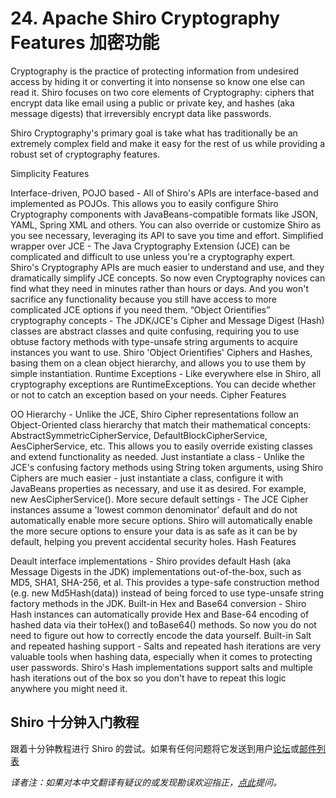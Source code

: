 # 24. Apache Shiro Cryptography Features 加密功能



Cryptography is the practice of protecting information from undesired access by hiding it or converting it into nonsense so know one else can read it. Shiro focuses on two core elements of Cryptography: ciphers that encrypt data like email using a public or private key, and hashes (aka message digests) that irreversibly encrypt data like passwords.

Shiro Cryptography's primary goal is take what has traditionally be an extremely complex field and make it easy for the rest of us while providing a robust set of cryptography features.

Simplicity Features

Interface-driven, POJO based - All of Shiro's APIs are interface-based and implemented as POJOs. This allows you to easily configure Shiro Cryptography components with JavaBeans-compatible formats like JSON, YAML, Spring XML and others. You can also override or customize Shiro as you see necessary, leveraging its API to save you time and effort.
Simplified wrapper over JCE - The Java Cryptography Extension (JCE) can be complicated and difficult to use unless you're a cryptography expert. Shiro's Cryptography APIs are much easier to understand and use, and they dramatically simplify JCE concepts. So now even Cryptography novices can find what they need in minutes rather than hours or days. And you won't sacrifice any functionality because you still have access to more complicated JCE options if you need them.
“Object Orientifies” cryptography concepts - The JDK/JCE's Cipher and Message Digest (Hash) classes are abstract classes and quite confusing, requiring you to use obtuse factory methods with type-unsafe string arguments to acquire instances you want to use. Shiro 'Object Orientifies' Ciphers and Hashes, basing them on a clean object hierarchy, and allows you to use them by simple instantiation.
Runtime Exceptions - Like everywhere else in Shiro, all cryptography exceptions are RuntimeExceptions. You can decide whether or not to catch an exception based on your needs.
Cipher Features

OO Hierarchy - Unlike the JCE, Shiro Cipher representations follow an Object-Oriented class hierarchy that match their mathematical concepts: AbstractSymmetricCipherService, DefaultBlockCipherService, AesCipherService, etc. This allows you to easily override existing classes and extend functionality as needed.
Just instantiate a class - Unlike the JCE's confusing factory methods using String token arguments, using Shiro Ciphers are much easier - just instantiate a class, configure it with JavaBeans properties as necessary, and use it as desired. For example, new AesCipherService().
More secure default settings - The JCE Cipher instances assume a 'lowest common denominator' default and do not automatically enable more secure options. Shiro will automatically enable the more secure options to ensure your data is as safe as it can be by default, helping you prevent accidental security holes.
Hash Features

Deault interface implementations - Shiro provides default Hash (aka Message Digests in the JDK) implementations out-of-the-box, such as MD5, SHA1, SHA-256, et al. This provides a type-safe construction method (e.g. new Md5Hash(data)) instead of being forced to use type-unsafe string factory methods in the JDK.
Built-in Hex and Base64 conversion - Shiro Hash instances can automatically provide Hex and Base-64 encoding of hashed data via their toHex() and toBase64() methods. So now you do not need to figure out how to correctly encode the data yourself.
Built-in Salt and repeated hashing support - Salts and repeated hash iterations are very valuable tools when hashing data, especially when it comes to protecting user passwords. Shiro's Hash implementations support salts and multiple hash iterations out of the box so you don't have to repeat this logic anywhere you might need it.

## Shiro 十分钟入门教程

跟着十分钟教程进行 Shiro 的尝试。如果有任何问题将它发送到用户[论坛](http://shiro-user.582556.n2.nabble.com/)或[邮件列表](http://shiro.apache.org/mailing-lists.html)

*译者注：如果对本中文翻译有疑议的或发现勘误欢迎指正，[点此](https://github.com/waylau/apache-shiro-1.2.x-reference/issues)提问。*
